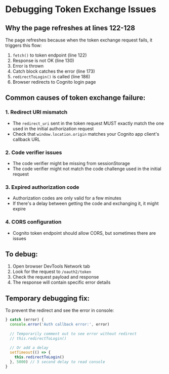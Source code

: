 # Debugging Token Exchange Issues

## Why the page refreshes at lines 122-128

The page refreshes because when the token exchange request fails, it triggers this flow:

1. `fetch()` to token endpoint (line 122)
2. Response is not OK (line 130)
3. Error is thrown
4. Catch block catches the error (line 173)
5. `redirectToLogin()` is called (line 186)
6. Browser redirects to Cognito login page

## Common causes of token exchange failure:

### 1. Redirect URI mismatch
- The `redirect_uri` sent in the token request MUST exactly match the one used in the initial authorization request
- Check that `window.location.origin` matches your Cognito app client's callback URL

### 2. Code verifier issues
- The code verifier might be missing from sessionStorage
- The code verifier might not match the code challenge used in the initial request

### 3. Expired authorization code
- Authorization codes are only valid for a few minutes
- If there's a delay between getting the code and exchanging it, it might expire

### 4. CORS configuration
- Cognito token endpoint should allow CORS, but sometimes there are issues

## To debug:

1. Open browser DevTools Network tab
2. Look for the request to `/oauth2/token`
3. Check the request payload and response
4. The response will contain specific error details

## Temporary debugging fix:

To prevent the redirect and see the error in console:

```javascript
} catch (error) {
  console.error('Auth callback error:', error)
  
  // Temporarily comment out to see error without redirect
  // this.redirectToLogin()
  
  // Or add a delay
  setTimeout(() => {
    this.redirectToLogin()
  }, 5000) // 5 second delay to read console
}
```
